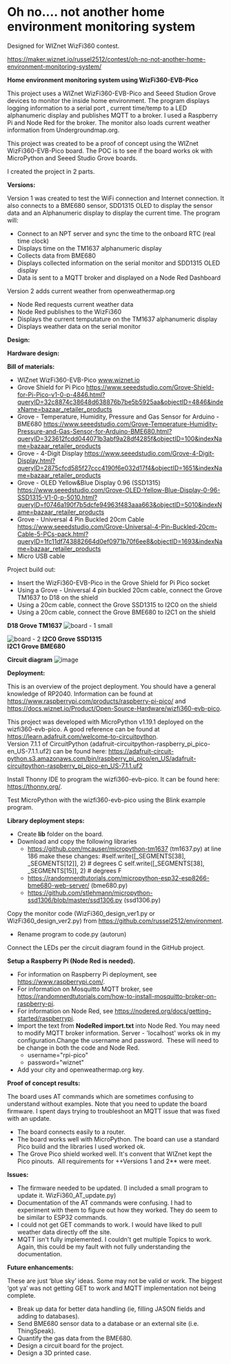 # Oh no.... not another home environment monitoring system

Designed for WIZnet WizFi360 contest.

https://maker.wiznet.io/russel2512/contest/oh-no-not-another-home-environment-monitoring-system/

**Home environment monitoring system using WizFi360-EVB-Pico**

This project uses a WIZnet WizFi360-EVB-Pico and Seeed Studion Grove devices to monitor the inside home environment. The program displays logging information to a serial port , current time/temp to a LED alphanumeric display and publishes MQTT to a broker. I used a Raspberry Pi and Node Red for the broker. The monitor also loads current weather information from Undergroundmap.org. 

This project was created to be a proof of concept using the WIZnet WizFi360-EVB-Pico board. The POC is to see if the board works ok with MicroPython and Seeed Studio Grove boards. 

I created the project in 2 parts.

**Versions:**

Version 1 was created to test the WiFi connection and Internet connection. It also connects to a BME680 sensor, SDD1315 OLED to display the sensor data and an Alphanumeric display to display the current time.
The program will:
- Connect to an NPT server and sync the time to the onboard RTC (real time clock)
- Displays time on the TM1637 alphanumeric display
- Collects data from BME680
- Displays collected information on the serial monitor and SDD1315 OLED display
- Data is sent to a MQTT broker and displayed on a Node Red Dashboard

Version 2 adds current weather from openweathermap.org
- Node Red requests current weather data
- Node Red publishes to the WizFi360 
- Displays the current temputature on the TM1637 alphanumeric display
- Displays weather data on the serial monitor



**Design:**

**Hardware design:**

**Bill of materials:**
- WIZnet WizFi360-EVB-Pico
www.wiznet.io
- Grove Shield for Pi Pico
https://www.seeedstudio.com/Grove-Shield-for-Pi-Pico-v1-0-p-4846.html?queryID=32c8874c38648d638876b7be5b5925aa&objectID=4846&indexName=bazaar_retailer_products
- Grove - Temperature, Humidity, Pressure and Gas Sensor for Arduino - BME680
https://www.seeedstudio.com/Grove-Temperature-Humidity-Pressure-and-Gas-Sensor-for-Arduino-BME680.html?queryID=323612fcdd044071b3abf9a28df4285f&objectID=100&indexName=bazaar_retailer_products
- Grove - 4-Digit Display
https://www.seeedstudio.com/Grove-4-Digit-Display.html?queryID=2875cfcd585f27ccc4190f6e032d17f4&objectID=1651&indexName=bazaar_retailer_products
- Grove - OLED Yellow&Blue Display 0.96 (SSD1315)
https://www.seeedstudio.com/Grove-OLED-Yellow-Blue-Display-0-96-SSD1315-V1-0-p-5010.html?queryID=f0746a190f7b5dcfe94963f483aaa663&objectID=5010&indexName=bazaar_retailer_products 
- Grove - Universal 4 Pin Buckled 20cm Cable
https://www.seeedstudio.com/Grove-Universal-4-Pin-Buckled-20cm-Cable-5-PCs-pack.html?queryID=1fc11df743882664d0ef0971b70f6ee8&objectID=1693&indexName=bazaar_retailer_products
- Micro USB cable


Project build out:
- Insert the WizFi360-EVB-Pico in the Grove Shield for Pi Pico socket 
- Using a Grove - Universal 4 pin buckled 20cm cable, connect the Grove TM1637 to D18 on the shield
- Using a 20cm cable, connect the Grove SSD1315 to I2C0 on the shield
- Using a 20cm cable, connect the Grove BME680 to I2C1 on the shield 
  
**D18  Grove TM1637**
![board - 1 small](https://user-images.githubusercontent.com/13513067/197630484-c06a4dcc-ff9a-449a-95fa-c06c870a8ece.jpg)

![board - 2](https://user-images.githubusercontent.com/13513067/197628395-7908b9ed-a19d-4fc8-ad29-ac32a13e5b2e.jpg)
**I2C0  Grove SSD1315     
I2C1  Grove BME680**

**Circuit diagram**
![image](https://user-images.githubusercontent.com/13513067/198863437-f55ce294-c906-491c-b505-6e9d20845711.png)


**Deployment:**

This is an overview of the project deployment. You should have a general knowledge of RP2040. Information can be found at https://www.raspberrypi.com/products/raspberry-pi-pico/ and https://docs.wiznet.io/Product/Open-Source-Hardware/wizfi360-evb-pico. 

This project was developed with MicroPython v1.19.1 deployed on the wizfi360-evb-pico. A good reference can be found at https://learn.adafruit.com/welcome-to-circuitpython.   
Version 7.1.1 of CircuitPython (adafruit-circuitpython-raspberry_pi_pico-en_US-7.1.1.uf2) can be found here:
https://adafruit-circuit-python.s3.amazonaws.com/bin/raspberry_pi_pico/en_US/adafruit-circuitpython-raspberry_pi_pico-en_US-7.1.1.uf2

Install Thonny IDE to program the wizfi360-evb-pico. It can be found here: https://thonny.org/.

Test MicroPython with the wizfi360-evb-pico using the Blink example program. 

**Library deployment steps:**
- Create **lib** folder on the board.
- Download and copy the following libraries 
   - https://github.com/mcauser/micropython-tm1637 (tm1637.py)
	at line 186 make these changes:
	#self.write([_SEGMENTS[38], _SEGMENTS[12]], 2) # degrees C
     	self.write([_SEGMENTS[38], _SEGMENTS[15]], 2) # degrees F
   - https://randomnerdtutorials.com/micropython-esp32-esp8266-bme680-web-server/ (bme680.py)
   - https://github.com/stlehmann/micropython-ssd1306/blob/master/ssd1306.py (ssd1306.py)

Copy the monitor code (WizFi360_design_ver1.py or WizFi360_design_ver2.py) from https://github.com/russel2512/environment.
- Rename program to code.py (autorun)

Connect the LEDs per the circuit diagram found in the GitHub project.

**Setup a Raspberry Pi (Node Red is needed).** 
- For information on Raspberry Pi deployment, see https://www.raspberrypi.com/.
- For information on Mosquitto MQTT broker, see https://randomnerdtutorials.com/how-to-install-mosquitto-broker-on-raspberry-pi.
- For information on Node Red, see https://nodered.org/docs/getting-started/raspberrypi.
- Import the text from **NodeRed import.txt** into Node Red. You may need to modify MQTT broker information. Server - 'localhost' works ok in my configuration.Change the username and password.  These will need to be change in both the code and Node Red.
  - username="rpi-pico"
  - password="wiznet"
- Add your city and openweathermap.org key.

**Proof of concept results:**

The board uses AT commands which are sometimes confusing to understand without examples. Note that you need to update the board firmware. I spent days trying to troubleshoot an MQTT issue that was fixed with an update.
- The board connects easily to a router. 
- The board works well with MicroPython. The board can use a standard Pico build and the libraries I used worked ok. 
- The Grove Pico shield worked well. It's convent that WIZnet kept the Pico pinouts. 
All requirements for ++Versions 1 and 2** were meet.

**Issues:**

- The firmware needed to be updated. (I included a small program to update it. WizFi360_AT_update.py)
- Documentation of the AT commands were confusing. I had to experiment with them to figure out how they worked. They do seem to be similar to ESP32 commands. 
- I could not get GET commands to work. I would have liked to pull weather data directly off the site.
- MQTT isn't fully implemented. I couldn't get multiple Topics to work. Again, this could be my fault with not fully understanding the documentation. 

**Future enhancements:**

These are just ‘blue sky’ ideas. Some may not be valid or work. The biggest ‘got ya’ was not getting GET to work and MQTT implementation not being complete.
- Break up data for better data handling (ie, filling JASON fields and adding to databases).
- Send BME680 sensor data to a database or an external site (i.e. ThingSpeak).
- Quantify the gas data from the BME680. 
- Design a circuit board for the project.
- Design a 3D printed case.
